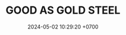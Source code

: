 ---
layout: teamCard
permalink: /team/:title.html
categories: 
maincover: /assets/logos/GGS.png
puntosLJMAYO24:
date: 2024-05-02 10:29:20 +0700
title: GOOD AS GOLD STEEL
route: /liga-johto
tag: johto042024
color: black
puntosLJ202404: 12
grupo: sur
background: '#F16C38'
cover: /assets/ver.png
team: GOOD AS GOLD STEEL
ID: GG STEEL
status: <i class="fa-soLINd fa-check"></i>
puntos: 13
pj: 8
#PARTIDO 1
j1: RONDA 1
p1: IL ULTIMATE 
pp1: GG STEEL
bg1: rock rock
r1: 2
rr1: 1
pt1: 1
pj1: 1
#PARTIDO 2
j2: RONDA 2
p2: GG GHOST
pp2: GG STEEL
bg2: rock rock
r2: 2
rr2: 1
pt2: 1
pj2: 1

#PARTIDO 3
j3: RONDA 3
p3: SSI
r3: 2
pp3: GG STEEL
rr3: 1
bg3: rock rock
pt3: 1
pj3: 1

#PARTIDO 4
j4: RONDA 4
p4: T-BONERS
r4: 0
pp4: GG STEEL
rr4: 3 
bg4: rock 
pt4: 3
pj4: 1
#PARTIDO 5
j5: RONDA 5
bg5: rock 
p5: DFS SAPPHIRE
r5: 1
pp5: GG STEEL
rr5: 2
pt5: 2
pj5: 1
#PARTIDO 6
j6: RONDA 6
p6:  DFS DIAMOND
r6: 2
pp6: GG STEEL
rr6: 1 
bg6: rock 
pt6: 1
pj6: 1
#PARTIDO 7
j7: RONDA 7
p7: PROJECT ONE
r7: 0
pp7: GG STEEL
bg7: rock 
rr7: 3
pt7: 3
pj7: 1
#PARTIDO 8
j8: RONDA 8
p8: HG SOULSILVER
pp8: GG STEEL
bg8: rock 
rr8: 
r8: 
pt8: 0
pj8: 0
#PARTIDO 9
j9: RONDA 9
p9: ZERONOTE 
pp9: GG STEEL
bg9: rock
r9: 2
rr9: 1
pt9: 1
pj9: 1
dia: 24
hora: '21:10'
---